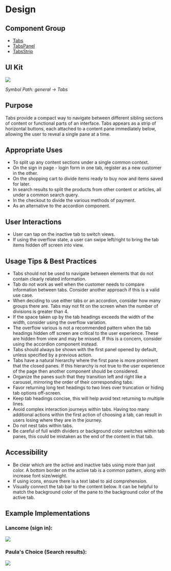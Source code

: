 # Design

## Component Group

- [Tabs](#!/Tabs)
- [TabsPanel](#!/TabsPanel)
- [TabsStrip](#!/TabsStrip)

## UI Kit

![](../../assets/images/components/tabs/tabs-uikit.png)

*Symbol Path: general -> Tabs*

## Purpose

Tabs provide a compact way to navigate between different sibling sections of content or functional parts of an interface. Tabs appears as a strip of horizontal buttons, each attached to a content pane immediately below, allowing the user to reveal a single pane at a time.

## Appropriate Uses

- To split up any content sections under a single common context.
- On the sign in page - login form in one tab, register as a new customer in the other.
- On the shopping cart to divide items ready to buy now and items saved for later.
- In search results to split the products from other content or articles, all under a common search query.
- In the checkout to divide the various methods of payment.
- As an alternative to the accordion component.

## User Interactions

- User can tap on the inactive tab to switch views.
- If using the overflow state, a user can swipe left/right to bring the tab items hidden off screen into view.

## Usage Tips & Best Practices

- Tabs should not be used to navigate between elements that do not contain clearly related information.
- Tab do not work as well when the customer needs to compare information between tabs. Consider another approach if this is a valid use case.
- When deciding to use either tabs or an accordion, consider how many groups there are. Tabs may not fit on the screen when the number of divisions is greater than 4.
- If the space taken up by the tab headings exceeds the width of the width, consider using the overflow variation.
- The overflow various is not a recommended pattern when the tab headings hidden off screen are critical to the user experience. These are hidden from view and may be missed. If this is a concern, consider using the accordion component instead.
- Tabs should always be shown with the first panel opened by default, unless specified by a previous action.
- Tabs have a natural hierarchy where the first pane is more prominent that the closed panes. If this hierarchy is not true to the user experience of the page then another component should be considered.
- Organize the panes such that they transition left and right like a carousel, mirroring the order of their corresponding tabs.
- Favor returning long text headings to two lines over truncation or hiding tab options off-screen.
- Keep tab headings concise, this will help avoid text returning to multiple lines.
- Avoid complex interaction journeys within tabs. Having too many additional actions within the first action of choosing a tab, can result in users losing where they are in the journey.
- Do not nest tabs within tabs.
- Be careful of full width dividers or background color switches within tab panes, this could be mistaken as the end of the content in that tab.

## Accessibility

- Be clear which are the active and inactive tabs using more than just color. A bottom border on the active tab is a common pattern, along with increase font size/weight.
- If using icons, ensure there is a text label to aid comprehension.
- Visually connect the tab bar to the content below. It can be helpful to match the background color of the pane to the background color of the active tab.

## Example Implementations

### Lancome (sign in):

![](../../assets/images/components/tabs/tabs-lancome.png)

### Paula's Choice (Search results):

![](../../assets/images/components/tabs/tabs-paulas.png)
